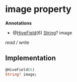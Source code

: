 


# image property







**Annotations**

- @[HiveField](https://pub.dev/documentation/hive/2.2.3/hive/HiveField-class.html)(6)
[String](https://api.flutter.dev/flutter/dart-core/String-class.html)? image
  
_<span class="feature">read / write</span>_






## Implementation

```dart
@HiveField(6)
String? image;
```







